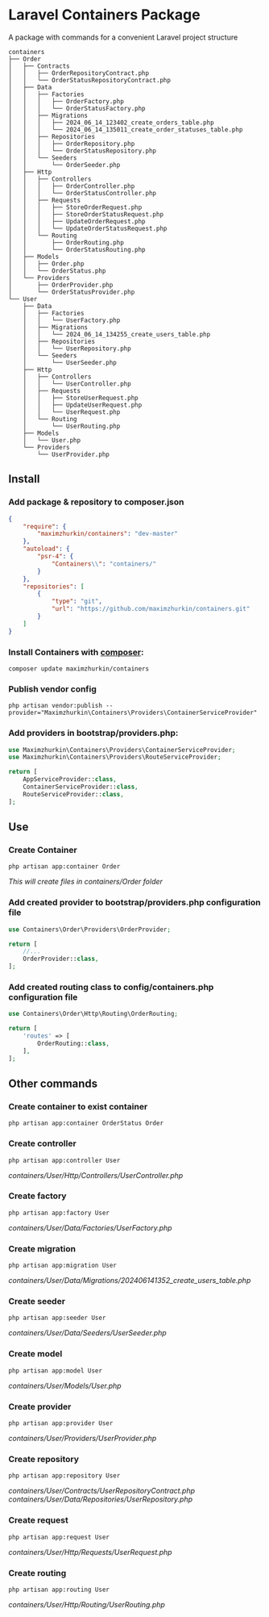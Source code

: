 # Laravel Containers Package

A package with commands for a convenient Laravel project structure

```text
containers
├── Order
│   ├── Contracts
│   │   ├── OrderRepositoryContract.php
│   │   └── OrderStatusRepositoryContract.php
│   ├── Data
│   │   ├── Factories
│   │   │   ├── OrderFactory.php
│   │   │   └── OrderStatusFactory.php
│   │   ├── Migrations
│   │   │   ├── 2024_06_14_123402_create_orders_table.php
│   │   │   └── 2024_06_14_135011_create_order_statuses_table.php
│   │   ├── Repositories
│   │   │   ├── OrderRepository.php
│   │   │   └── OrderStatusRepository.php
│   │   └── Seeders
│   │       └── OrderSeeder.php
│   ├── Http
│   │   ├── Controllers
│   │   │   ├── OrderController.php
│   │   │   └── OrderStatusController.php
│   │   ├── Requests
│   │   │   ├── StoreOrderRequest.php
│   │   │   ├── StoreOrderStatusRequest.php
│   │   │   ├── UpdateOrderRequest.php
│   │   │   └── UpdateOrderStatusRequest.php
│   │   └── Routing
│   │       ├── OrderRouting.php
│   │       └── OrderStatusRouting.php
│   ├── Models
│   │   ├── Order.php
│   │   └── OrderStatus.php
│   └── Providers
│       ├── OrderProvider.php
│       └── OrderStatusProvider.php
└── User
    ├── Data
    │   ├── Factories
    │   │   └── UserFactory.php
    │   ├── Migrations
    │   │   └── 2024_06_14_134255_create_users_table.php
    │   ├── Repositories
    │   │   └── UserRepository.php
    │   └── Seeders
    │       └── UserSeeder.php
    ├── Http
    │   ├── Controllers
    │   │   └── UserController.php
    │   ├── Requests
    │   │   ├── StoreUserRequest.php
    │   │   ├── UpdateUserRequest.php
    │   │   └── UserRequest.php
    │   └── Routing
    │       └── UserRouting.php
    ├── Models
    │   └── User.php
    └── Providers
        └── UserProvider.php
```

## Install

### Add package & repository to composer.json

```json
{
    "require": {
        "maximzhurkin/containers": "dev-master"
    },
    "autoload": {
        "psr-4": {
            "Containers\\": "containers/"
        }
    },
    "repositories": [
        {
            "type": "git",
            "url": "https://github.com/maximzhurkin/containers.git"
        }
    ]
}
```

### Install Containers with [composer](https://getcomposer.org/doc/00-intro.md):

```shell
composer update maximzhurkin/containers
```

### Publish vendor config

```shell
php artisan vendor:publish --provider="Maximzhurkin\Containers\Providers\ContainerServiceProvider"
```

### Add providers in bootstrap/providers.php:

```php
use Maximzhurkin\Containers\Providers\ContainerServiceProvider;
use Maximzhurkin\Containers\Providers\RouteServiceProvider;

return [
    AppServiceProvider::class,
    ContainerServiceProvider::class,
    RouteServiceProvider::class,
];
```

## Use

### Create Container

```shell
php artisan app:container Order
```

*This will create files in containers/Order folder*

### Add created provider to bootstrap/providers.php configuration file

```php
use Containers\Order\Providers\OrderProvider;

return [
    //...
    OrderProvider::class,
];
```

### Add created routing class to config/containers.php configuration file

```php
use Containers\Order\Http\Routing\OrderRouting;

return [
    'routes' => [
        OrderRouting::class,
    ],
];
```

## Other commands

### Create container to exist container

```shell
php artisan app:container OrderStatus Order
```

### Create controller

```shell
php artisan app:controller User
```

*containers/User/Http/Controllers/UserController.php*

### Create factory

```shell
php artisan app:factory User
```

*containers/User/Data/Factories/UserFactory.php*

### Create migration

```shell
php artisan app:migration User
```

*containers/User/Data/Migrations/202406141352_create_users_table.php*

### Create seeder

```shell
php artisan app:seeder User
```

*containers/User/Data/Seeders/UserSeeder.php*

### Create model

```shell
php artisan app:model User
```

*containers/User/Models/User.php*

### Create provider

```shell
php artisan app:provider User
```

*containers/User/Providers/UserProvider.php*

### Create repository

```shell
php artisan app:repository User
```

*containers/User/Contracts/UserRepositoryContract.php*
*containers/User/Data/Repositories/UserRepository.php*

### Create request

```shell
php artisan app:request User
```

*containers/User/Http/Requests/UserRequest.php*

### Create routing

```shell
php artisan app:routing User
```

*containers/User/Http/Routing/UserRouting.php*
